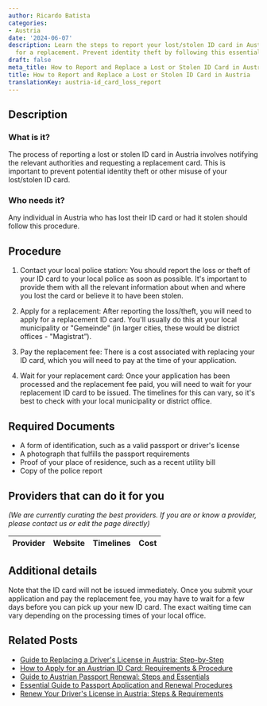 ```yaml
---
author: Ricardo Batista
categories:
- Austria
date: '2024-06-07'
description: Learn the steps to report your lost/stolen ID card in Austria and apply
  for a replacement. Prevent identity theft by following this essential procedure.
draft: false
meta_title: How to Report and Replace a Lost or Stolen ID Card in Austria
title: How to Report and Replace a Lost or Stolen ID Card in Austria
translationKey: austria-id_card_loss_report
---
```


## Description
### What is it?
The process of reporting a lost or stolen ID card in Austria involves notifying the relevant authorities and requesting a replacement card. This is important to prevent potential identity theft or other misuse of your lost/stolen ID card.

### Who needs it?
Any individual in Austria who has lost their ID card or had it stolen should follow this procedure. 

## Procedure

1. Contact your local police station: You should report the loss or theft of your ID card to your local police as soon as possible. It's important to provide them with all the relevant information about when and where you lost the card or believe it to have been stolen.

2. Apply for a replacement: After reporting the loss/theft, you will need to apply for a replacement ID card. You'll usually do this at your local municipality or "Gemeinde" (in larger cities, these would be district offices - "Magistrat”).

3. Pay the replacement fee: There is a cost associated with replacing your ID card, which you will need to pay at the time of your application.

4. Wait for your replacement card: Once your application has been processed and the replacement fee paid, you will need to wait for your replacement ID card to be issued. The timelines for this can vary, so it's best to check with your local municipality or district office.

## Required Documents
- A form of identification, such as a valid passport or driver's license
- A photograph that fulfills the passport requirements
- Proof of your place of residence, such as a recent utility bill
- Copy of the police report

## Providers that can do it for you

_(We are currently curating the best providers. If you are or know a provider, please contact us or edit the page directly)_

| Provider        |     Website     |     Timelines    |       Cost      |
| :-------------: | :-------------: |  :-------------: | :-------------: |

## Additional details
Note that the ID card will not be issued immediately. Once you submit your application and pay the replacement fee, you may have to wait for a few days before you can pick up your new ID card. The exact waiting time can vary depending on the processing times of your local office.


## Related Posts

- [Guide to Replacing a Driver's License in Austria: Step-by-Step](https://tramitit.com/guides/austria/replacement_drivers_license_application/)
- [How to Apply for an Austrian ID Card: Requirements & Procedure](https://tramitit.com/guides/austria/id_card_application/)
- [Guide to Austrian Passport Renewal: Steps and Essentials](https://tramitit.com/guides/austria/passport_renewal/)
- [Essential Guide to Passport Application and Renewal Procedures](https://tramitit.com/guides/austria/passport_application/)
- [Renew Your Driver's License in Austria: Steps & Requirements](https://tramitit.com/guides/austria/drivers_license_renewal/)
